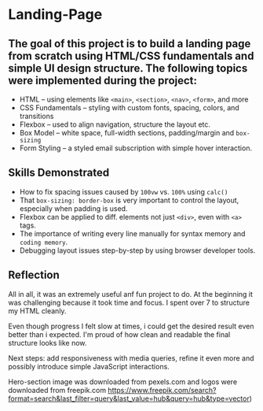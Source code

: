 # Landing-Page

## The goal of this project is to build a landing page from scratch using HTML/CSS fundamentals and simple UI design structure. The following topics were implemented during the project: 

- HTML – using elements like `<main>`, `<section>`, `<nav>`, `<form>`, and more
- CSS Fundamentals – styling with custom fonts, spacing, colors, and transitions
- Flexbox – used to align navigation, structure the layout etc.
- Box Model – white space, full-width sections, padding/margin and `box-sizing`
- Form Styling – a styled email subscription with simple hover interaction.

## Skills Demonstrated

- How to fix spacing issues caused by `100vw` vs. `100%` using `calc()`
- That `box-sizing: border-box` is very important to control the layout, especially when padding is used.
- Flexbox can be applied to diff. elements not just `<div>`, even with `<a>` tags.
- The importance of writing every line manually for syntax memory and `coding memory`.
- Debugging layout issues step-by-step by using browser developer tools.

## Reflection

All in all, it was an extremely useful anf fun project to do. At the beginning it was challenging because it took time and focus. I spent over 7 to structure my HTML cleanly.

Even though progress I felt slow at times, i could get the desired result even better than i expected. I'm proud of how clean and readable the final structure looks like now.

Next steps: add responsiveness with media queries, refine it even more and possibly introduce simple JavaScript interactions.

Hero-section image was downloaded from pexels.com and logos were downloaded from freepik.com https://www.freepik.com/search?format=search&last_filter=query&last_value=hub&query=hub&type=vector)
